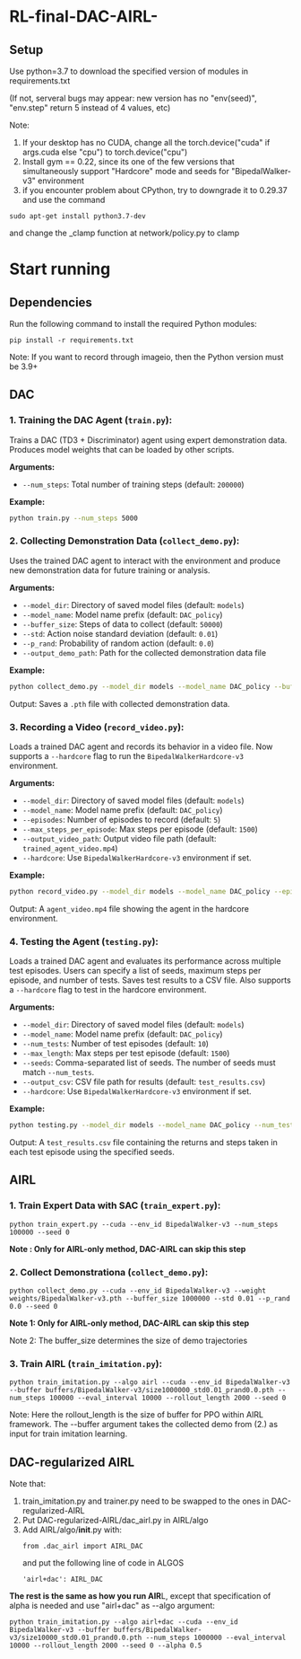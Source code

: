 # RL-final-DAC-AIRL-
## Setup
Use python=3.7 to download the specified version of modules in requirements.txt

(If not, serveral bugs may appear: new version has no "env(seed)", "env.step" return 5 instead of 4 values, etc)

Note:
1. If your desktop has no CUDA, change all the torch.device("cuda" if args.cuda else "cpu") to torch.device("cpu")
2. Install gym == 0.22, since its one of the few versions that simultaneously support "Hardcore" mode and seeds for "BipedalWalker-v3" environment
3. if you encounter problem about CPython, try to downgrade it to 0.29.37 and use the command
```
sudo apt-get install python3.7-dev
```
and change the _clamp function at network/policy.py to clamp


# Start running
## Dependencies

Run the following command to install the required Python modules:
```
pip install -r requirements.txt
```
Note: If you want to record through imageio, then the Python version must be 3.9+

## DAC

### 1. **Training the DAC Agent** (`train.py`):  
   Trains a DAC (TD3 + Discriminator) agent using expert demonstration data. Produces model weights that can be loaded by other scripts.

**Arguments:**
- `--num_steps`: Total number of training steps (default: `200000`)

**Example:**
```bash
python train.py --num_steps 5000
```

### 2. **Collecting Demonstration Data** (`collect_demo.py`):  
   Uses the trained DAC agent to interact with the environment and produce new demonstration data for future training or analysis.

**Arguments:**
- `--model_dir`: Directory of saved model files (default: `models`)
- `--model_name`: Model name prefix (default: `DAC_policy`)
- `--buffer_size`: Steps of data to collect (default: `50000`)
- `--std`: Action noise standard deviation (default: `0.01`)
- `--p_rand`: Probability of random action (default: `0.0`)
- `--output_demo_path`: Path for the collected demonstration data file

**Example:**
```bash
python collect_demo.py --model_dir models --model_name DAC_policy --buffer_size 50000 --std 0.01 --p_rand 0.0 --output_demo_path demo_collection/my_demo.pth
```

Output: Saves a `.pth` file with collected demonstration data.

### 3. **Recording a Video** (`record_video.py`):  
   Loads a trained DAC agent and records its behavior in a video file. Now supports a `--hardcore` flag to run the `BipedalWalkerHardcore-v3` environment.

**Arguments:**
- `--model_dir`: Directory of saved model files (default: `models`)
- `--model_name`: Model name prefix (default: `DAC_policy`)
- `--episodes`: Number of episodes to record (default: `5`)
- `--max_steps_per_episode`: Max steps per episode (default: `1500`)
- `--output_video_path`: Output video file path (default: `trained_agent_video.mp4`)
- `--hardcore`: Use `BipedalWalkerHardcore-v3` environment if set.

**Example:**
```bash
python record_video.py --model_dir models --model_name DAC_policy --episodes 2 --max_steps_per_episode 1000 --output_video_path agent_video.mp4 --hardcore
```

Output: A `agent_video.mp4` file showing the agent in the hardcore environment.

### 4. **Testing the Agent** (`testing.py`):  
   Loads a trained DAC agent and evaluates its performance across multiple test episodes. Users can specify a list of seeds, maximum steps per episode, and number of tests. Saves test results to a CSV file. Also supports a `--hardcore` flag to test in the hardcore environment.

**Arguments:**
- `--model_dir`: Directory of saved model files (default: `models`)
- `--model_name`: Model name prefix (default: `DAC_policy`)
- `--num_tests`: Number of test episodes (default: `10`)
- `--max_length`: Max steps per test episode (default: `1500`)
- `--seeds`: Comma-separated list of seeds. The number of seeds must match `--num_tests`.
- `--output_csv`: CSV file path for results (default: `test_results.csv`)
- `--hardcore`: Use `BipedalWalkerHardcore-v3` environment if set.

**Example:**
```bash
python testing.py --model_dir models --model_name DAC_policy --num_tests 3 --max_length 1000 --seeds 0,10,42 --hardcore --output_csv test_results.csv
```

Output: A `test_results.csv` file containing the returns and steps taken in each test episode using the specified seeds.


## AIRL

### 1. **Train Expert Data with SAC** (`train_expert.py`):
```
python train_expert.py --cuda --env_id BipedalWalker-v3 --num_steps 100000 --seed 0
```
**Note : Only for AIRL-only method, DAC-AIRL can skip this step**

### 2. **Collect Demonstrationa** (`collect_demo.py`):
```
python collect_demo.py --cuda --env_id BipedalWalker-v3 --weight weights/BipedalWalker-v3.pth --buffer_size 1000000 --std 0.01 --p_rand 0.0 --seed 0
```

**Note 1: Only for AIRL-only method, DAC-AIRL can skip this step**

Note 2: The buffer_size determines the size of demo trajectories

### 3. **Train AIRL** (`train_imitation.py`):
```
python train_imitation.py --algo airl --cuda --env_id BipedalWalker-v3 --buffer buffers/BipedalWalker-v3/size1000000_std0.01_prand0.0.pth --num_steps 100000 --eval_interval 10000 --rollout_length 2000 --seed 0
```

Note: Here the rollout_length is the size of buffer for PPO within AIRL framework. The --buffer argument takes the collected demo from (2.) as input for train imitation learning.

## DAC-regularized AIRL

Note that:
1. train_imitation.py and trainer.py need to be swapped to the ones in DAC-regularized-AIRL
2. Put DAC-regularized-AIRL/dac_airl.py in AIRL/algo
3. Add AIRL/algo/__init__.py with:
   ```
   from .dac_airl import AIRL_DAC
   ```
   and put the following line of code in ALGOS
   ```
   'airl+dac': AIRL_DAC
   ```
   
**The rest is the same as how you run AIR**L, except that specification of alpha is needed and use "airl+dac" as --algo argument:

```
python train_imitation.py --algo airl+dac --cuda --env_id BipedalWalker-v3 --buffer buffers/BipedalWalker-v3/size10000_std0.01_prand0.0.pth --num_steps 1000000 --eval_interval 10000 --rollout_length 2000 --seed 0 --alpha 0.5
```




